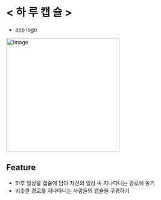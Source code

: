 
# < 하 루 캡 슐 >
- app logo
<img width="300" alt="image" src="https://github.com/minjung0067/SaGwa_TodayCapsule/assets/62278377/ab93c904-fc54-4b10-a2f0-bcb642369ca5">


<br>

## Feature

- 하루 일상을 캡슐에 담아 자신의 일상 속 지나다니는 경로에 놓기
- 비슷한 경로를 지나다니는 사람들의 캡슐을 구경하기


<br>



